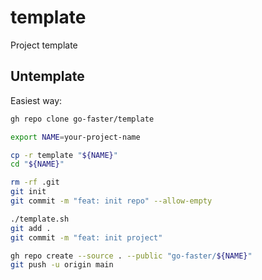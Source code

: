 # template
Project template

## Untemplate

Easiest way:

```bash
gh repo clone go-faster/template
```

```bash
export NAME=your-project-name
```

```bash
cp -r template "${NAME}"
cd "${NAME}"

rm -rf .git
git init
git commit -m "feat: init repo" --allow-empty

./template.sh
git add .
git commit -m "feat: init project"

gh repo create --source . --public "go-faster/${NAME}"
git push -u origin main
```
